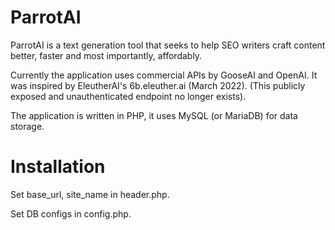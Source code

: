 # ParrotAI

ParrotAI is a text generation tool that seeks to help SEO writers craft content better, faster and most importantly, affordably.

Currently the application uses commercial APIs by GooseAI and OpenAI. It was inspired by EleutherAI's 6b.eleuther.ai (March 2022). (This publicly exposed and unauthenticated endpoint no longer exists).

The application is written in PHP, it uses MySQL (or MariaDB) for data storage.

# Installation
Set base_url, site_name in header.php.

Set DB configs in config.php.
